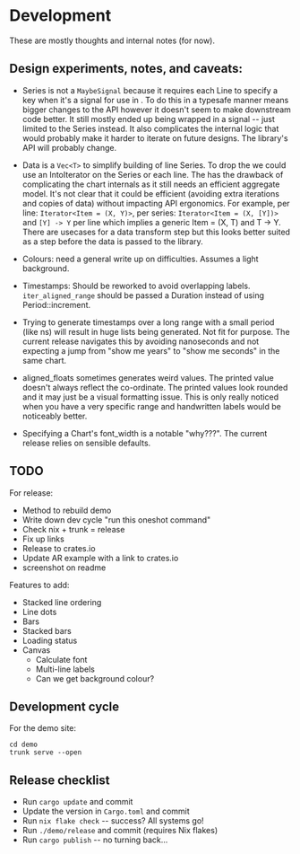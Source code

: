 # Development

These are mostly thoughts and internal notes (for now).

## Design experiments, notes, and caveats:

- Series is not a `MaybeSignal` because it requires each Line to specify a key when it's a signal for use in <For>. To do this in a typesafe manner means bigger changes to the API however it doesn't seem to make downstream code better. It still mostly ended up being wrapped in a signal -- just limited to the Series instead. It also complicates the internal logic that would probably make it harder to iterate on future designs. The library's API will probably change.

- Data is a `Vec<T>` to simplify building of line Series. To drop the <T> we could use an IntoIterator on the Series or each line. The has the drawback of complicating the chart internals as it still needs an efficient aggregate model. It's not clear that it could be efficient (avoiding extra iterations and copies of data) without impacting API ergonomics. For example, per line: `Iterator<Item = (X, Y)>`, per series: `Iterator<Item = (X, [Y])>` and `[Y] -> Y` per line which implies a generic Item = (X, T) and T -> Y. There are usecases for a data transform step but this looks better suited as a step before the data is passed to the library.

- Colours: need a general write up on difficulties. Assumes a light background.

- Timestamps: Should be reworked to avoid overlapping labels. `iter_aligned_range` should be passed a Duration instead of using Period::increment.

- Trying to generate timestamps over a long range with a small period (like ns) will result in huge lists being generated. Not fit for purpose. The current release navigates this by avoiding nanoseconds and not expecting a jump from "show me years" to "show me seconds" in the same chart.

- aligned_floats sometimes generates weird values. The printed value doesn't always reflect the co-ordinate. The printed values look rounded and it may just be a visual formatting issue. This is only really noticed when you have a very specific range and handwritten labels would be noticeably better.

- Specifying a Chart's font_width is a notable "why???". The current release relies on sensible defaults.

## TODO

For release:
- Method to rebuild demo
- Write down dev cycle "run this oneshot command"
- Check nix + trunk = release
- Fix up links
- Release to crates.io
- Update AR example with a link to crates.io
- screenshot on readme

Features to add:
- Stacked line ordering
- Line dots
- Bars
- Stacked bars
- Loading status
- Canvas
    - Calculate font
    - Multi-line labels
    - Can we get background colour?

## Development cycle

For the demo site:

```
cd demo
trunk serve --open
```

## Release checklist

- Run `cargo update` and commit
- Update the version in `Cargo.toml` and commit
- Run `nix flake check` -- success? All systems go!
- Run `./demo/release` and commit (requires Nix flakes)
- Run `cargo publish` -- no turning back...
